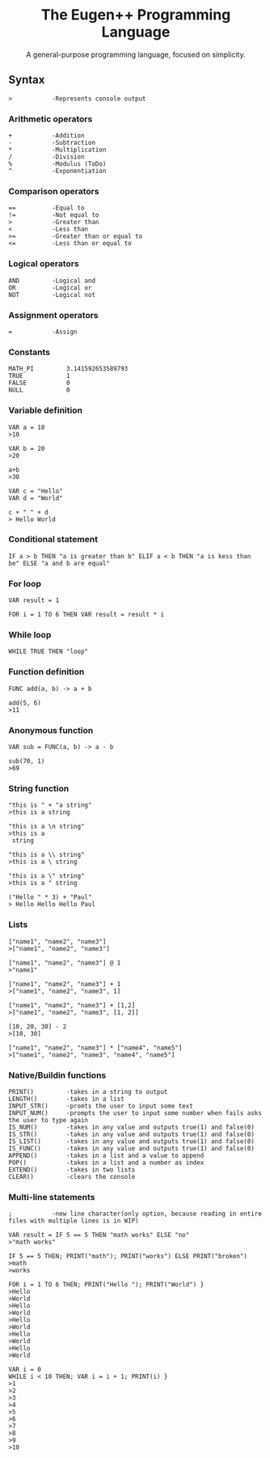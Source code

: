 <div align="center">

<h1>The Eugen++ Programming Language</h1>
<p>A general-purpose programming language, focused on simplicity.</p>

</div>

<h2>Syntax</h2>

~~~
>			-Represents console output
~~~

<h3>Arithmetic operators</h3>

~~~
+			-Addition
-			-Subtraction
*			-Multiplication
/			-Division
%			-Modulus (ToDo)
^			-Exponentiation
~~~

<h3>Comparison operators</h3>

~~~
==			-Equal to
!=			-Not equal to
>			-Greater than
<			-Less than
>=			-Greater than or equal to
<=			-Less than or equal to
~~~


<h3>Logical operators</h3>

~~~
AND			-Logical and
OR			-Logical or
NOT			-Logical not
~~~

<h3>Assignment operators</h3>

~~~
=			-Assign
~~~

<h3>Constants</h3>

~~~
MATH_PI			3.141592653589793
TRUE			1
FALSE			0
NULL			0
~~~

<h3>Variable definition</h3>

~~~
VAR a = 10
>10

VAR b = 20
>20

a+b
>30
~~~

~~~
VAR c = "Hello"
VAR d = "World"

c + " " + d
> Hello World
~~~

<h3>Conditional statement</h3>

~~~
IF a > b THEN "a is greater than b" ELIF a < b THEN "a is kess than be" ELSE "a and b are equal"
~~~

<h3>For loop</h3>

~~~
VAR result = 1

FOR i = 1 TO 6 THEN VAR result = result * i
~~~

<h3>While loop</h3>

~~~
WHILE TRUE THEN "loop"
~~~

<h3>Function definition</h3>

~~~
FUNC add(a, b) -> a + b

add(5, 6)
>11
~~~

<h3>Anonymous function</h3>

~~~
VAR sub = FUNC(a, b) -> a - b

sub(70, 1)
>69
~~~

<h3>String function</h3>

~~~
"this is " + "a string"
>this is a string
~~~

~~~
"this is a \n string"
>this is a 
 string
 ~~~

 ~~~
"this is a \\ string"
>this is a \ string
~~~

~~~
"this is a \" string"
>this is a " string
~~~

~~~
("Hello " * 3) + "Paul"
> Hello Hello Hello Paul
~~~

<h3>Lists</h3>

~~~
["name1", "name2", "name3"]
>["name1", "name2", "name3"]
~~~

~~~
["name1", "name2", "name3"] @ 1
>"name1"
~~~

~~~
["name1", "name2", "name3"] + 1
>["name1", "name2", "name3", 1]
~~~

~~~
["name1", "name2", "name3"] + [1,2]
>["name1", "name2", "name3", [1, 2]]
~~~

~~~
[10, 20, 30] - 2
>[10, 30]
~~~

~~~
["name1", "name2", "name3"] * ["name4", "name5"]
>["name1", "name2", "name3", "name4", "name5"]
~~~

<h3>Native/Buildin functions</h3>

~~~
PRINT()			-takes in a string to output
LENGTH()		-takes in a list
INPUT_STR()		-promts the user to input some text
INPUT_NUM()		-prompts the user to input some number when fails asks the user to type again
IS_NUM()		-takes in any value and outputs true(1) and false(0)
IS_STR()		-takes in any value and outputs true(1) and false(0)
IS_LIST()		-takes in any value and outputs true(1) and false(0)
IS_FUNC()		-takes in any value and outputs true(1) and false(0)
APPEND()		-takes in a list and a value to append
POP()			-takes in a list and a number as index
EXTEND()		-takes in two lists
CLEAR()			-clears the console
~~~

<h3>Multi-line statements</h3>

~~~
;			-new line character(only option, because reading in entire files with multiple lines is in WIP)
~~~

~~~
VAR result = IF 5 == 5 THEN "math works" ELSE "no"
>"math works"
~~~

~~~
IF 5 == 5 THEN; PRINT("math"); PRINT("works") ELSE PRINT("broken")
>math
>works
~~~

~~~
FOR i = 1 TO 6 THEN; PRINT("Hello "); PRINT("World") }
>Hello
>World
>Hello
>World
>Hello
>World
>Hello
>World
>Hello
>World
~~~

~~~
VAR i = 0
WHILE i < 10 THEN; VAR i = i + 1; PRINT(i) }
>1
>2
>3
>4
>5
>6
>7
>8
>9
>10
~~~